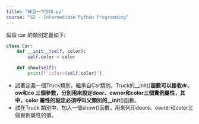 ```yaml
---
title: "練習一下Q18.py"
course: "S2 - Intermediate Python Programming"
---
```


假設 car 的類別定義如下:

```py
class Car:
    def __init__(self, color):
        self.color = color

    def show(self):
        print(f'color={self.color}')
```

- 試著定義一個Truck類別，繼承自Car類別。Truck的__init()__函數可以接收dr、ow和co 三個參數，分別用來設定door、owner和color三個實例屬性，其中，color 屬性的設定必須呼叫父類別的__init__()函數。
- 試在Truck 類別中，加入一個show()函數，用來列印doors、owner和color三個實例屬性的值。
